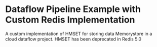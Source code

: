 # Dataflow Pipeline Example with Custom Redis Implementation
A custom implementation of HMSET for storing data Memorystore in a cloud dataflow project. HMSET has been deprecated in Redis 5.0
